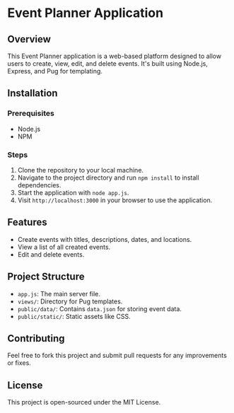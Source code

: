 # Event Planner Application

## Overview

This Event Planner application is a web-based platform designed to allow users to create, view, edit, and delete events. It's built using Node.js, Express, and Pug for templating.

## Installation

### Prerequisites

- Node.js
- NPM

### Steps

1. Clone the repository to your local machine.
2. Navigate to the project directory and run `npm install` to install dependencies.
3. Start the application with `node app.js`.
4. Visit `http://localhost:3000` in your browser to use the application.

## Features

- Create events with titles, descriptions, dates, and locations.
- View a list of all created events.
- Edit and delete events.

## Project Structure

- `app.js`: The main server file.
- `views/`: Directory for Pug templates.
- `public/data/`: Contains `data.json` for storing event data.
- `public/static/`: Static assets like CSS.

## Contributing

Feel free to fork this project and submit pull requests for any improvements or fixes.

## License

This project is open-sourced under the MIT License.
